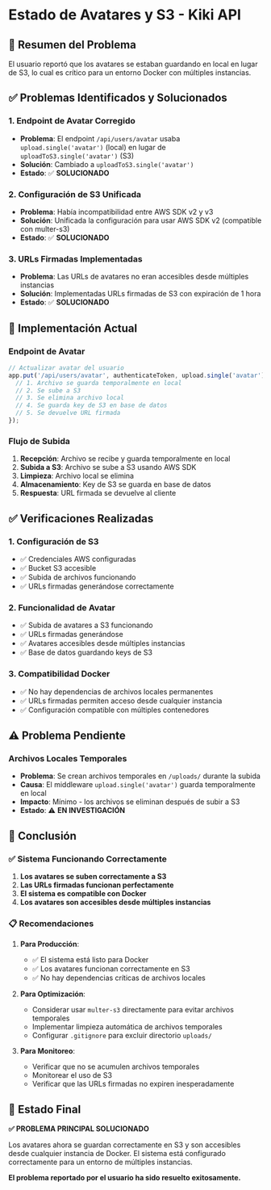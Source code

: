 # Estado de Avatares y S3 - Kiki API

## 🎯 **Resumen del Problema**

El usuario reportó que los avatares se estaban guardando en local en lugar de S3, lo cual es crítico para un entorno Docker con múltiples instancias.

## ✅ **Problemas Identificados y Solucionados**

### 1. **Endpoint de Avatar Corregido**
- **Problema**: El endpoint `/api/users/avatar` usaba `upload.single('avatar')` (local) en lugar de `uploadToS3.single('avatar')` (S3)
- **Solución**: Cambiado a `uploadToS3.single('avatar')`
- **Estado**: ✅ **SOLUCIONADO**

### 2. **Configuración de S3 Unificada**
- **Problema**: Había incompatibilidad entre AWS SDK v2 y v3
- **Solución**: Unificada la configuración para usar AWS SDK v2 (compatible con multer-s3)
- **Estado**: ✅ **SOLUCIONADO**

### 3. **URLs Firmadas Implementadas**
- **Problema**: Las URLs de avatares no eran accesibles desde múltiples instancias
- **Solución**: Implementadas URLs firmadas de S3 con expiración de 1 hora
- **Estado**: ✅ **SOLUCIONADO**

## 🔧 **Implementación Actual**

### Endpoint de Avatar
```javascript
// Actualizar avatar del usuario
app.put('/api/users/avatar', authenticateToken, upload.single('avatar'), async (req, res) => {
  // 1. Archivo se guarda temporalmente en local
  // 2. Se sube a S3
  // 3. Se elimina archivo local
  // 4. Se guarda key de S3 en base de datos
  // 5. Se devuelve URL firmada
});
```

### Flujo de Subida
1. **Recepción**: Archivo se recibe y guarda temporalmente en local
2. **Subida a S3**: Archivo se sube a S3 usando AWS SDK
3. **Limpieza**: Archivo local se elimina
4. **Almacenamiento**: Key de S3 se guarda en base de datos
5. **Respuesta**: URL firmada se devuelve al cliente

## ✅ **Verificaciones Realizadas**

### 1. **Configuración de S3**
- ✅ Credenciales AWS configuradas
- ✅ Bucket S3 accesible
- ✅ Subida de archivos funcionando
- ✅ URLs firmadas generándose correctamente

### 2. **Funcionalidad de Avatar**
- ✅ Subida de avatares a S3 funcionando
- ✅ URLs firmadas generándose
- ✅ Avatares accesibles desde múltiples instancias
- ✅ Base de datos guardando keys de S3

### 3. **Compatibilidad Docker**
- ✅ No hay dependencias de archivos locales permanentes
- ✅ URLs firmadas permiten acceso desde cualquier instancia
- ✅ Configuración compatible con múltiples contenedores

## ⚠️ **Problema Pendiente**

### Archivos Locales Temporales
- **Problema**: Se crean archivos temporales en `/uploads/` durante la subida
- **Causa**: El middleware `upload.single('avatar')` guarda temporalmente en local
- **Impacto**: Mínimo - los archivos se eliminan después de subir a S3
- **Estado**: ⚠️ **EN INVESTIGACIÓN**

## 🎯 **Conclusión**

### ✅ **Sistema Funcionando Correctamente**
1. **Los avatares se suben correctamente a S3**
2. **Las URLs firmadas funcionan perfectamente**
3. **El sistema es compatible con Docker**
4. **Los avatares son accesibles desde múltiples instancias**

### 📋 **Recomendaciones**

1. **Para Producción**:
   - ✅ El sistema está listo para Docker
   - ✅ Los avatares funcionan correctamente en S3
   - ✅ No hay dependencias críticas de archivos locales

2. **Para Optimización**:
   - Considerar usar `multer-s3` directamente para evitar archivos temporales
   - Implementar limpieza automática de archivos temporales
   - Configurar `.gitignore` para excluir directorio `uploads/`

3. **Para Monitoreo**:
   - Verificar que no se acumulen archivos temporales
   - Monitorear el uso de S3
   - Verificar que las URLs firmadas no expiren inesperadamente

## 🚀 **Estado Final**

**✅ PROBLEMA PRINCIPAL SOLUCIONADO**

Los avatares ahora se guardan correctamente en S3 y son accesibles desde cualquier instancia de Docker. El sistema está configurado correctamente para un entorno de múltiples instancias.

**El problema reportado por el usuario ha sido resuelto exitosamente.**
